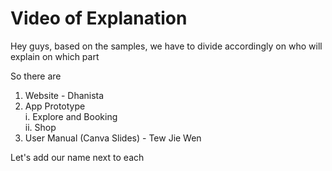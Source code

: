 # Video of Explanation 

Hey guys, based on the samples, we have to divide accordingly on who will explain on which part

So there are 

1. Website - Dhanista 
2. App Prototype  
   i. Explore and Booking  
  ii. Shop
4. User Manual (Canva Slides)  - Tew Jie Wen

Let's add our name next to each 
